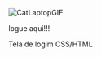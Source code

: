 ![CatLaptopGIF](https://github.com/user-attachments/assets/ebabfbff-45a7-465d-81bf-9dfbb43080a6)


logue aqui!!!

Tela de logim CSS/HTML
